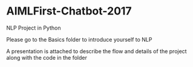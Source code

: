# AIMLFirst-Chatbot-2017

NLP Project in Python 

Please go to the Basics folder to introduce yourself to NLP

A presentation is attached to describe the flow and details of the project along with the code in the folder
